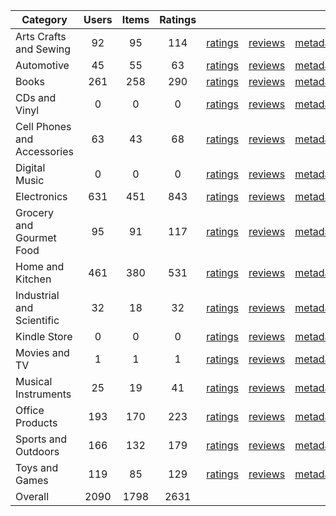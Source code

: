| Category | Users | Items | Ratings |  |  |  | 
 |----------|:-----:|:-----:|:-----:|:-----:|:-----:|:-----:|
Arts Crafts and Sewing | 92 | 95 | 114 | [ratings](https://ciir.cs.umass.edu/downloads/XMarket/FULL/sg/Arts_Crafts_and_Sewing/ratings_sg_Arts_Crafts_and_Sewing.txt.gz) | [reviews](https://ciir.cs.umass.edu/downloads/XMarket/FULL/sg/Arts_Crafts_and_Sewing/reviews_sg_Arts_Crafts_and_Sewing.json.gz) | [metadata](https://ciir.cs.umass.edu/downloads/XMarket/FULL/sg/Arts_Crafts_and_Sewing/metadata_sg_Arts_Crafts_and_Sewing.json.gz) |  
Automotive | 45 | 55 | 63 | [ratings](https://ciir.cs.umass.edu/downloads/XMarket/FULL/sg/Automotive/ratings_sg_Automotive.txt.gz) | [reviews](https://ciir.cs.umass.edu/downloads/XMarket/FULL/sg/Automotive/reviews_sg_Automotive.json.gz) | [metadata](https://ciir.cs.umass.edu/downloads/XMarket/FULL/sg/Automotive/metadata_sg_Automotive.json.gz) |  
Books | 261 | 258 | 290 | [ratings](https://ciir.cs.umass.edu/downloads/XMarket/FULL/sg/Books/ratings_sg_Books.txt.gz) | [reviews](https://ciir.cs.umass.edu/downloads/XMarket/FULL/sg/Books/reviews_sg_Books.json.gz) | [metadata](https://ciir.cs.umass.edu/downloads/XMarket/FULL/sg/Books/metadata_sg_Books.json.gz) |  
CDs and Vinyl | 0 | 0 | 0 | [ratings](https://ciir.cs.umass.edu/downloads/XMarket/FULL/sg/CDs_and_Vinyl/ratings_sg_CDs_and_Vinyl.txt.gz) | [reviews](https://ciir.cs.umass.edu/downloads/XMarket/FULL/sg/CDs_and_Vinyl/reviews_sg_CDs_and_Vinyl.json.gz) | [metadata](https://ciir.cs.umass.edu/downloads/XMarket/FULL/sg/CDs_and_Vinyl/metadata_sg_CDs_and_Vinyl.json.gz) |  
Cell Phones and Accessories | 63 | 43 | 68 | [ratings](https://ciir.cs.umass.edu/downloads/XMarket/FULL/sg/Cell_Phones_and_Accessories/ratings_sg_Cell_Phones_and_Accessories.txt.gz) | [reviews](https://ciir.cs.umass.edu/downloads/XMarket/FULL/sg/Cell_Phones_and_Accessories/reviews_sg_Cell_Phones_and_Accessories.json.gz) | [metadata](https://ciir.cs.umass.edu/downloads/XMarket/FULL/sg/Cell_Phones_and_Accessories/metadata_sg_Cell_Phones_and_Accessories.json.gz) |  
Digital Music | 0 | 0 | 0 | [ratings](https://ciir.cs.umass.edu/downloads/XMarket/FULL/sg/Digital_Music/ratings_sg_Digital_Music.txt.gz) | [reviews](https://ciir.cs.umass.edu/downloads/XMarket/FULL/sg/Digital_Music/reviews_sg_Digital_Music.json.gz) | [metadata](https://ciir.cs.umass.edu/downloads/XMarket/FULL/sg/Digital_Music/metadata_sg_Digital_Music.json.gz) |  
Electronics | 631 | 451 | 843 | [ratings](https://ciir.cs.umass.edu/downloads/XMarket/FULL/sg/Electronics/ratings_sg_Electronics.txt.gz) | [reviews](https://ciir.cs.umass.edu/downloads/XMarket/FULL/sg/Electronics/reviews_sg_Electronics.json.gz) | [metadata](https://ciir.cs.umass.edu/downloads/XMarket/FULL/sg/Electronics/metadata_sg_Electronics.json.gz) |  
Grocery and Gourmet Food | 95 | 91 | 117 | [ratings](https://ciir.cs.umass.edu/downloads/XMarket/FULL/sg/Grocery_and_Gourmet_Food/ratings_sg_Grocery_and_Gourmet_Food.txt.gz) | [reviews](https://ciir.cs.umass.edu/downloads/XMarket/FULL/sg/Grocery_and_Gourmet_Food/reviews_sg_Grocery_and_Gourmet_Food.json.gz) | [metadata](https://ciir.cs.umass.edu/downloads/XMarket/FULL/sg/Grocery_and_Gourmet_Food/metadata_sg_Grocery_and_Gourmet_Food.json.gz) |  
Home and Kitchen | 461 | 380 | 531 | [ratings](https://ciir.cs.umass.edu/downloads/XMarket/FULL/sg/Home_and_Kitchen/ratings_sg_Home_and_Kitchen.txt.gz) | [reviews](https://ciir.cs.umass.edu/downloads/XMarket/FULL/sg/Home_and_Kitchen/reviews_sg_Home_and_Kitchen.json.gz) | [metadata](https://ciir.cs.umass.edu/downloads/XMarket/FULL/sg/Home_and_Kitchen/metadata_sg_Home_and_Kitchen.json.gz) |  
Industrial and Scientific | 32 | 18 | 32 | [ratings](https://ciir.cs.umass.edu/downloads/XMarket/FULL/sg/Industrial_and_Scientific/ratings_sg_Industrial_and_Scientific.txt.gz) | [reviews](https://ciir.cs.umass.edu/downloads/XMarket/FULL/sg/Industrial_and_Scientific/reviews_sg_Industrial_and_Scientific.json.gz) | [metadata](https://ciir.cs.umass.edu/downloads/XMarket/FULL/sg/Industrial_and_Scientific/metadata_sg_Industrial_and_Scientific.json.gz) |  
Kindle Store | 0 | 0 | 0 | [ratings](https://ciir.cs.umass.edu/downloads/XMarket/FULL/sg/Kindle_Store/ratings_sg_Kindle_Store.txt.gz) | [reviews](https://ciir.cs.umass.edu/downloads/XMarket/FULL/sg/Kindle_Store/reviews_sg_Kindle_Store.json.gz) | [metadata](https://ciir.cs.umass.edu/downloads/XMarket/FULL/sg/Kindle_Store/metadata_sg_Kindle_Store.json.gz) |  
Movies and TV | 1 | 1 | 1 | [ratings](https://ciir.cs.umass.edu/downloads/XMarket/FULL/sg/Movies_and_TV/ratings_sg_Movies_and_TV.txt.gz) | [reviews](https://ciir.cs.umass.edu/downloads/XMarket/FULL/sg/Movies_and_TV/reviews_sg_Movies_and_TV.json.gz) | [metadata](https://ciir.cs.umass.edu/downloads/XMarket/FULL/sg/Movies_and_TV/metadata_sg_Movies_and_TV.json.gz) |  
Musical Instruments | 25 | 19 | 41 | [ratings](https://ciir.cs.umass.edu/downloads/XMarket/FULL/sg/Musical_Instruments/ratings_sg_Musical_Instruments.txt.gz) | [reviews](https://ciir.cs.umass.edu/downloads/XMarket/FULL/sg/Musical_Instruments/reviews_sg_Musical_Instruments.json.gz) | [metadata](https://ciir.cs.umass.edu/downloads/XMarket/FULL/sg/Musical_Instruments/metadata_sg_Musical_Instruments.json.gz) |  
Office Products | 193 | 170 | 223 | [ratings](https://ciir.cs.umass.edu/downloads/XMarket/FULL/sg/Office_Products/ratings_sg_Office_Products.txt.gz) | [reviews](https://ciir.cs.umass.edu/downloads/XMarket/FULL/sg/Office_Products/reviews_sg_Office_Products.json.gz) | [metadata](https://ciir.cs.umass.edu/downloads/XMarket/FULL/sg/Office_Products/metadata_sg_Office_Products.json.gz) |  
Sports and Outdoors | 166 | 132 | 179 | [ratings](https://ciir.cs.umass.edu/downloads/XMarket/FULL/sg/Sports_and_Outdoors/ratings_sg_Sports_and_Outdoors.txt.gz) | [reviews](https://ciir.cs.umass.edu/downloads/XMarket/FULL/sg/Sports_and_Outdoors/reviews_sg_Sports_and_Outdoors.json.gz) | [metadata](https://ciir.cs.umass.edu/downloads/XMarket/FULL/sg/Sports_and_Outdoors/metadata_sg_Sports_and_Outdoors.json.gz) |  
Toys and Games | 119 | 85 | 129 | [ratings](https://ciir.cs.umass.edu/downloads/XMarket/FULL/sg/Toys_and_Games/ratings_sg_Toys_and_Games.txt.gz) | [reviews](https://ciir.cs.umass.edu/downloads/XMarket/FULL/sg/Toys_and_Games/reviews_sg_Toys_and_Games.json.gz) | [metadata](https://ciir.cs.umass.edu/downloads/XMarket/FULL/sg/Toys_and_Games/metadata_sg_Toys_and_Games.json.gz) |  
Overall | 2090 | 1798 | 2631 |  |  |  |
